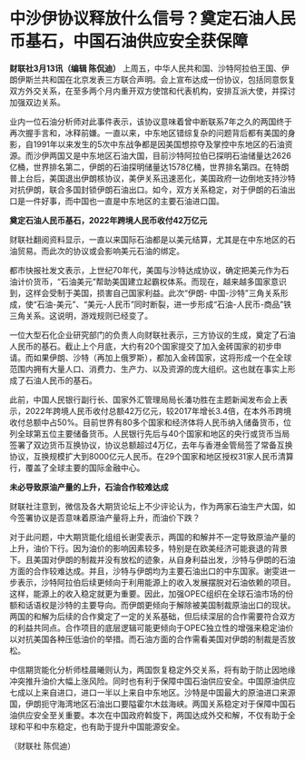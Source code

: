 # 中沙伊协议释放什么信号？奠定石油人民币基石，中国石油供应安全获保障

**财联社3月13讯（编辑 陈侃迪）**
上周五，中华人民共和国、沙特阿拉伯王国、伊朗伊斯兰共和国在北京发表三方联合声明。会上宣布达成一份协议，包括同意恢复双方外交关系，在至多两个月内重开双方使馆和代表机构，安排互派大使，并探讨加强双边关系。

业内一位石油分析师对此事件表示，该协议意味着曾中断联系7年之久的两国终于再次握手言和，冰释前嫌。一直以来，中东地区错综复杂的问题背后都有美国的身影，自1991年以来发生的5次中东战争都是因美国想掠夺及掌控中东地区的石油资源。而沙伊两国又是中东地区石油大国，目前沙特阿拉伯已探明石油储量达2626亿桶，世界排名第二，伊朗的石油探明储量达1578亿桶，世界排名第四。在特朗普上台后，美国退出伊朗核协议，美伊关系迅速恶化，美国政府一边倒地支持沙特对抗伊朗，联合多国封锁伊朗石油出口。如今，双方关系稳定，对于伊朗的石油出口是一件好事，而中国也一直是中东地区的主要石油进口国。

**奠定石油人民币基石，2022年跨境人民币收付42万亿元**

财联社翻阅资料显示，一直以来国际石油都是以美元结算，尤其是在中东地区的石油贸易。而此次的协议或会影响美元石油的绑定。

都市快报社发文表示，上世纪70年代，美国与沙特达成协议，确定把美元作为石油计价货币，“石油美元”帮助美国建立起霸权体系。而现在，越来越多国家意识到，这样会受制于美国，损害自己国家利益。此次“伊朗-
中国-沙特”三角关系形成，使“石油-美元”、“美元-人民币”同时断裂，进一步形成“石油-人民币-商品”铁三角关系。这说明，游戏规则已经变了。

一位大型石化企业研究部门的负责人向财联社表示，三方协议的生成，奠定了石油人民币的基石。截止上个月底，大约有20个国家提交了加入金砖国家的初步申请。而如果伊朗、沙特（再加上俄罗斯），都加入金砖国家，这将形成一个在全球范围内拥有大量人口、消费力、生产力、以及资源的庞大组织。这也就在事实上形成了石油人民币的基石。

此前，中国人民银行副行长、国家外汇管理局局长潘功胜在主题新闻发布会上表示，2022年跨境人民币收付总额42万亿元，较2017年增长3.4倍，在本外币跨境收付总额中占50%。目前世界有80多个国家和经济体将人民币纳入储备货币，位列全球第五位主要储备货币。人民银行先后与40个国家和地区的央行或货币当局签署了双边货币互换协议，协议总额超过4万亿，去年与香港金管局签了常备互换协议，互换规模扩大到8000亿元人民币。在29个国家和地区授权31家人民币清算行，覆盖了全球主要的国际金融中心。

**未必导致原油产量的上升，石油合作较难达成**

财联社注意到，微信及各大期货论坛上不少评论认为，作为两家石油生产大国，如今签署协议是否意味着原油产量将上升，而油价下跌？

对于此问题，中大期货能化组组长谢雯表示，两国的和解并不一定导致原油产量的上升，油价下行。因为油价的影响因素较多，特别是在欧美经济可能衰退的背景下。且美国对伊朗的制裁并没有放松的迹象，从自身利益出发，沙特与伊朗的石油方面的合作较难达成。并且，沙特与伊朗均为主要石油出口的中东国家。谢雯进一步表示，沙特阿拉伯后续更倾向于利用能源上的收入发展摆脱对石油依赖的项目。这样，能源上的收入稳定就更为重要。因此，加强OPEC组织在全球石油市场的份额和话语权是沙特的主要导向。而伊朗更倾向于解除被美国制裁原油出口的现状。两国的和解为后续的合作奠定了一定的关系基础，但后续深层的合作需要符合双方的利益共同点。合作项目的底层逻辑可能更倾向于OPEC独立性的增强来稳定油价以对抗美国各种压低油价的举措。而石油方面的合作需看美国对伊朗的制裁是否放松。

中信期货能化分析师桂晨曦则认为，两国恢复稳定外交关系，将有助于防止因地缘冲突推升油价大幅上涨风险。同时也有利于保障中国石油供应安全。中国原油供应七成以上来自进口，进口一半以上来自中东地区。沙特是中国最大的原油进口来源国，伊朗扼守海湾地区石油出口要隘霍尔木兹海峡。两国关系稳定对于保障中国石油供应安全至关重要。本次在中国政府斡旋下，两国达成外交和解，不仅有助于全球和平和中东稳定，也有助于提升中国能源安全。

（财联社 陈侃迪）

